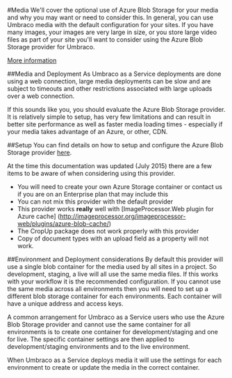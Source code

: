 #Media
We'll cover the optional use of Azure Blob Storage for your media and why you may want or need to consider this. In general, you can use Umbraco media with the default configuration for your sites. If you have many images, your images are very large in size, or you store large video files as part of your site you'll want to consider using the Azure Blob Storage provider for Umbraco.

[More information](https://our.umbraco.org/projects/backoffice-extensions/azure-blob-storage-provider) 	

##Media and Deployment
As Umbraco as a Service deployments are done using a web connection, large media deployments can be slow and are subject to timeouts and other restrictions associated with large uploads over a web connection.

If this sounds like you, you should evaluate the Azure Blob Storage provider. It is relatively simple to setup, has very few limitations and can result in better site performance as well as faster media loading times - especially if your media takes advantage of an Azure, or other, CDN.

##Setup
You can find details on how to setup and configure the Azure Blob Storage provider [here](https://our.umbraco.org/projects/backoffice-extensions/azure-blob-storage-provider).

At the time this documentation was updated (July 2015) there are a few items to be aware of when considering using this provider.

- You will need to create your own Azure Storage container or contact us if you are on an Enterprise plan that may include this
- You can not mix this provider with the default provider
- This provider works **really** well with [ImageProcessor.Web plugin for Azure cache]
(http://imageprocessor.org/imageprocessor-web/plugins/azure-blob-cache/)
- The CropUp package does not work properly with this provider
- Copy of document types with an upload field as a property will not work.

##Environment and Deployment considerations
By default this provider will use a single blob container for the media used by all sites in a project. So development, staging, a live will all use the same media files. If this works with your workflow it is the recommended configuration. If you cannot use the same media across all environments then you will need to set up a different blob storage container for each environments. Each container will have a unique address and access keys.

A common arrangement for Umbraco as a Service users who use the Azure Blob Storage provider and cannot use the same container for all environments is to create one container for development/staging and one for live. The specific container settings are then applied to development/staging environments and to the live environment.

When Umbraco as a Service deploys media it will use the settings for each environment to create or update the media in the correct container.
